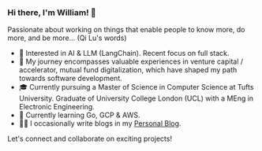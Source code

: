 ### Hi there, I'm William! 👋

Passionate about working on things that enable people to know more, do more, and be more... (Qi Lu's words)

* 🧐   Interested in AI & LLM (LangChain). Recent focus on full stack.
* 💼   My journey encompasses valuable experiences in venture capital / accelerator, mutual fund digitalization, which have shaped my path towards software development.
* 🎓   Currently pursuing a Master of Science in Computer Science at Tufts University. Graduate of University College London (UCL) with a MEng in Electronic Engineering.
* 🌱   Currently learning Go, GCP & AWS.
* ✍🏻   I occasionally write blogs in my [Personal Blog](https://williamli7.wordpress.com/).

Let's connect and collaborate on exciting projects!
